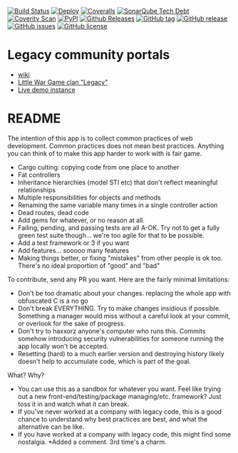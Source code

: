 [![Build Status](https://travis-ci.org/EvanBurchard/legacy.svg?branch=master)](https://travis-ci.org/EvanBurchard/legacy)
[![Deploy](https://www.herokucdn.com/deploy/button.png)](https://heroku.com/deploy)
[![Coveralls](https://img.shields.io/coveralls/jekyll/jekyll.svg)]()
[![SonarQube Tech Debt](https://img.shields.io/sonar/http/sonar.qatools.ru/ru.yandex.qatools.allure:allure-core/tech_debt.svg)]()
[![Coverity Scan](https://img.shields.io/coverity/scan/3997.svg)]()
[![PyPI](https://img.shields.io/pypi/dd/legacy.svg)]()
[![Github Releases](https://img.shields.io/github/downloads/EvanBurchard/legacy/latest/total.svg)]()
[![GitHub tag](https://img.shields.io/github/tag/EvanBurchard/legacy.svg)]()
[![GitHub release](https://img.shields.io/github/release/EvanBurchard/legacy.svg)]()
[![GitHub issues](https://img.shields.io/github/issues/EvanBurachrd/legacy.svg)]()
[![GitHub license](https://img.shields.io/github/license/EvanBurchard/legacy.svg)]()

# Legacy community portals
* [wiki](http://legacyapp.wikia.com/wiki/Legacyapp_Wikia)
* [Little War Game clan "Legacy"](http://littlwargame.com)
* [Live demo instance](http://legacyapp.herokuapp.com)

# README

The intention of this app is to collect common practices of web development.  Common practices does not mean best practices. Anything you can think of to make this app harder to work with is fair game.

* Cargo culting: copying code from one place to another
* Fat controllers
* Inheritance hierarchies (model STI etc) that don't reflect meaningful relationships
* Multiple responsibilities for objects and methods
* Renaming the same variable many times in a single controller action
* Dead routes, dead code
* Add gems for whatever, or no reason at all.
* Failing, pending, and passing tests are all A-OK.  Try not to get a fully green test suite though... we're too agile for that to be possible.
* Add a test framework or 3 if you want
* Add features... sooooo many features  
* Making things better, or fixing "mistakes" from other people is ok too. There's no ideal proportion of "good" and "bad" 

To contribute, send any PR you want.  Here are the fairly minimal limitations:
* Don't be too dramatic about your changes. replacing the whole app with obfuscated C is a no go
* Don't break EVERYTHING.  Try to make changes insidious if possible.  Something a manager would miss without a careful look at your commit, or overlook for the sake of progress.
* Don't try to haxxorz anyone's computer who runs this.  Commits somehow introducing security vulnerabilities for someone running the app locally won't be accepted.
* Resetting (hard) to a much earlier version and destroying history likely doesn't help to accumulate code, which is part of the goal.

What?  Why?
* You can use this as a sandbox for whatever you want.  Feel like trying out a new front-end/testing/package managing/etc. framework? Just toss it in and watch what it can break.
* If you've never worked at a company with legacy code, this is a good chance to understand why best practices are best, and what the alternative can be like.
* If you have worked at a company with legacy code, this might find some nostalgia.
*Added a comment. 3rd time's a charm. 
